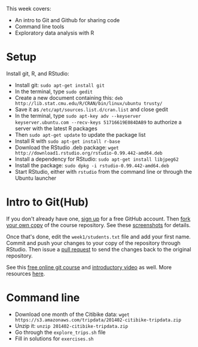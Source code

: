This week covers:

  * An intro to Git and Github for sharing code
  * Command line tools
  * Exploratory data analysis with R

# Setup

Install git, R, and RStudio:

  * Install git: ``sudo apt-get install git``
  * In the terminal, type ``sudo gedit``
  * Create a new document containing this: ``deb http://lib.stat.cmu.edu/R/CRAN/bin/linux/ubuntu trusty/``
  * Save it as ``/etc/apt/sources.list.d/cran.list`` and close gedit
  * In the terminal, type ``sudo apt-key adv --keyserver keyserver.ubuntu.com --recv-keys 51716619E084DAB9`` to authorize a server with the latest R packages
  * Then ``sudo apt-get update`` to update the package list
  * Install R with  ``sudo apt-get install r-base``
  * Download the RStudio .deb package: ``wget http://download1.rstudio.org/rstudio-0.99.442-amd64.deb``
  * Install a dependency for RStudio: ``sudo apt-get install libjpeg62``
  * Install the package: ``sudo dpkg -i rstudio-0.99.442-amd64.deb``
  * Start RStudio, either with ``rstudio`` from the command line or through the Ubuntu launcher

# Intro to Git(Hub)

If you don't already have one, [sign up](https://github.com/join) for a free GitHub account. Then [fork your own copy](https://guides.github.com/activities/forking/) of the course repository. See these [screenshots](http://www.princeton.edu/~mjs3/soc504_s2015/submitting_homework.shtml) for details.

Once that's done, edit the ``week1/students.txt`` file and add your first name. Commit and push your changes to your copy of the repository through RStudio. Then issue a [pull request](https://guides.github.com/activities/forking/#making-a-pull-request) to send the changes back to the original repository.

See this [free online git course](https://try.github.io) and [introductory video](https://www.youtube.com/watch?v=U8GBXvdmHT4) as well.
More resources [here](https://help.github.com/articles/good-resources-for-learning-git-and-github/).

# Command line

  * Download one month of the Citibike data: ``wget https://s3.amazonaws.com/tripdata/201402-citibike-tripdata.zip``
  * Unzip it: ``unzip 201402-citibike-tripdata.zip``
  * Go through the ``explore_trips.sh`` file
  * Fill in solutions for ``exercises.sh``
  
